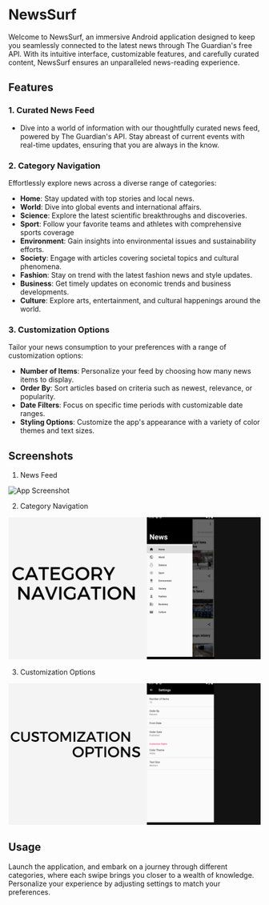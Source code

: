 
# NewsSurf

Welcome to NewsSurf, an immersive Android application designed to keep you seamlessly connected to the latest news through The Guardian's free API. With its intuitive interface, customizable features, and carefully curated content, NewsSurf ensures an unparalleled news-reading experience.

## Features

### 1. Curated News Feed
- Dive into a world of information with our thoughtfully curated news feed, powered by The Guardian's API. Stay abreast of current events with real-time updates, ensuring that you are always in the know.

### 2. Category Navigation
Effortlessly explore news across a diverse range of categories:

- **Home**: Stay updated with top stories and local news.
- **World**: Dive into global events and international affairs.
- **Science**: Explore the latest scientific breakthroughs and discoveries.
- **Sport**: Follow your favorite teams and athletes with comprehensive sports coverage
- **Environment**: Gain insights into environmental issues and sustainability efforts.
- **Society**: Engage with articles covering societal topics and cultural phenomena.
- **Fashion**: Stay on trend with the latest fashion news and style updates.
- **Business**: Get timely updates on economic trends and business developments.
- **Culture**: Explore arts, entertainment, and cultural happenings around the world.
### 3. Customization Options
Tailor your news consumption to your preferences with a range of customization options:

- **Number of Items**: Personalize your feed by choosing how many news items to display.
- **Order By**: Sort articles based on criteria such as newest, relevance, or popularity.
- **Date Filters**: Focus on specific time periods with customizable date ranges.
- **Styling Options**: Customize the app's appearance with a variety of color themes and text sizes.

## Screenshots

1. News Feed

![App Screenshot](ScreenShots/home.png)

2. Category Navigation

![App Screenshot](ScreenShots/menu.png)

3. Customization Options

![App Screenshot](ScreenShots/customization.png)

## Usage

Launch the application, and embark on a journey through different categories, where each swipe brings you closer to a wealth of knowledge. Personalize your experience by adjusting settings to match your preferences.


